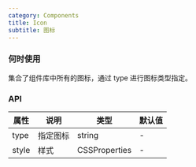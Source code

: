 ```yaml
---
category: Components
title: Icon
subtitle: 图标
---
```


### 何时使用

集合了组件库中所有的图标，通过 type 进行图标类型指定。

### API

| 属性  | 说明     | 类型          | 默认值 |
| ----- | -------- | ------------- | ------ |
| type  | 指定图标 | string        | -      |
| style | 样式     | CSSProperties | -      |
